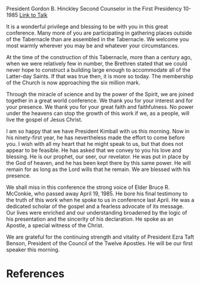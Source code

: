 President Gordon B. Hinckley
Second Counselor in the First Presidency
10-1985
[Link to Talk](https://www.churchofjesuschrist.org/study/general-conference/1985/10/joined-together-in-love-and-faith?lang=eng)

It is a wonderful privilege and blessing to be with you in this great conference. Many more of you are participating in gathering places outside of the Tabernacle than are assembled in the Tabernacle. We welcome you most warmly wherever you may be and whatever your circumstances.

At the time of the construction of this Tabernacle, more than a century ago, when we were relatively few in number, the Brethren stated that we could never hope to construct a building large enough to accommodate all of the Latter-day Saints. If that was true then, it is more so today. The membership of the Church is now approaching the six million mark.

Through the miracle of science and by the power of the Spirit, we are joined together in a great world conference. We thank you for your interest and for your presence. We thank you for your great faith and faithfulness. No power under the heavens can stop the growth of this work if we, as a people, will live the gospel of Jesus Christ.

I am so happy that we have President Kimball with us this morning. Now in his ninety-first year, he has nevertheless made the effort to come before you. I wish with all my heart that he might speak to us, but that does not appear to be feasible. He has asked that we convey to you his love and blessing. He is our prophet, our seer, our revelator. He was put in place by the God of heaven, and he has been kept there by this same power. He will remain for as long as the Lord wills that he remain. We are blessed with his presence.

We shall miss in this conference the strong voice of Elder Bruce R. McConkie, who passed away April 19, 1985. He bore his final testimony to the truth of this work when he spoke to us in conference last April. He was a dedicated scholar of the gospel and a fearless advocate of its message. Our lives were enriched and our understanding broadened by the logic of his presentation and the sincerity of his declaration. He spoke as an Apostle, a special witness of the Christ.

We are grateful for the continuing strength and vitality of President Ezra Taft Benson, President of the Council of the Twelve Apostles. He will be our first speaker this morning.

# References
